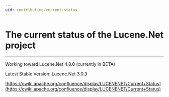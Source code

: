 ```yaml
---
uid: contributing/current-status
---
```

The current status of the Lucene.Net project
===============

---------------

Working toward Lucene.Net 4.8.0 (currently in BETA)

Latest Stable Version: Lucene.Net 3.0.3

[https://cwiki.apache.org/confluence/display/LUCENENET/Current+Status](https://cwiki.apache.org/confluence/display/LUCENENET/Current+Status)
